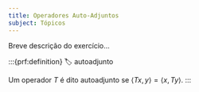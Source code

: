 ```yaml
---
title: Operadores Auto-Adjuntos
subject: Tópicos
---
```


Breve descrição do exercício...

:::{prf:definition}
:label: autoadjunto

Um operador $T$ é dito autoadjunto se $\langle Tx, y \rangle = \langle x, Ty \rangle$.
:::

